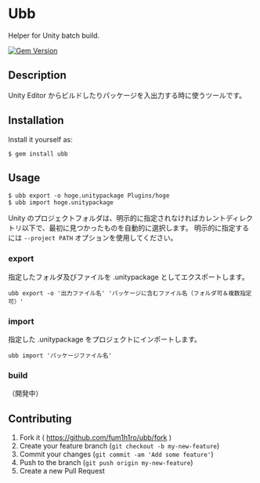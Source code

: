 # Ubb

Helper for Unity batch build.

[![Gem Version](https://badge.fury.io/rb/ubb.svg)](http://badge.fury.io/rb/ubb)


## Description

Unity Editor からビルドしたりパッケージを入出力する時に使うツールです。


## Installation

Install it yourself as:

```
$ gem install ubb
```

## Usage

```
$ ubb export -o hoge.unitypackage Plugins/hoge
$ ubb import hoge.unitypackage
```

Unity のプロジェクトフォルダは、明示的に指定されなければカレントディレクトリ以下で、最初に見つかったものを自動的に選択します。
明示的に指定するには `--project PATH` オプションを使用してください。



### export

指定したフォルダ及びファイルを .unitypackage としてエクスポートします。

```
ubb export -o '出力ファイル名' 'パッケージに含むファイル名（フォルダ可＆複数指定可）'
```

### import

指定した .unitypackage をプロジェクトにインポートします。

```
ubb import 'パッケージファイル名'
```

### build

（開発中）










## Contributing

1. Fork it ( https://github.com/fum1h1ro/ubb/fork )
2. Create your feature branch (`git checkout -b my-new-feature`)
3. Commit your changes (`git commit -am 'Add some feature'`)
4. Push to the branch (`git push origin my-new-feature`)
5. Create a new Pull Request

